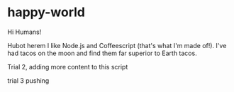 # happy-world

Hi Humans!

Hubot herem I like Node.js and Coffeescript (that's what I'm made of!).
I've had tacos on the moon and find them far superior to Earth tacos.

Trial 2, adding more content to this script

trial 3 pushing
